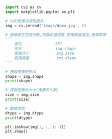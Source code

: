 
<BlogInfo id="1044" title="6.获取图像的属性" author="白日梦想猿" pv=0 read_times=0 pre_cost_time="0分21秒" category="图像处理" tag_list="['图像处理']" create_time="2021.08.09 11:10:07" update_time="2021.09.03 14:05:06" />

```python
import cv2 as cv
import matplotlib.pyplot as plt

# 以彩色模式读取图片
img = cv.imread('image/demo.jpg', 1)

# 图像属性包括行数,列数和通道数,图像数据类型,像素数等
'''
    属性               API
    形状               img.shape
    图像大小            img.size
    数据类型            img.dtype
'''

# 获取图像的形状
shape = img.shape
print(shape)

# 获取图像的大小(像素的个数)
size = img.size
print(size)

# 数据类型
dtype = img.dtype
print(dtype)

plt.imshow(img[:, :, ::-1])
plt.show()

```
